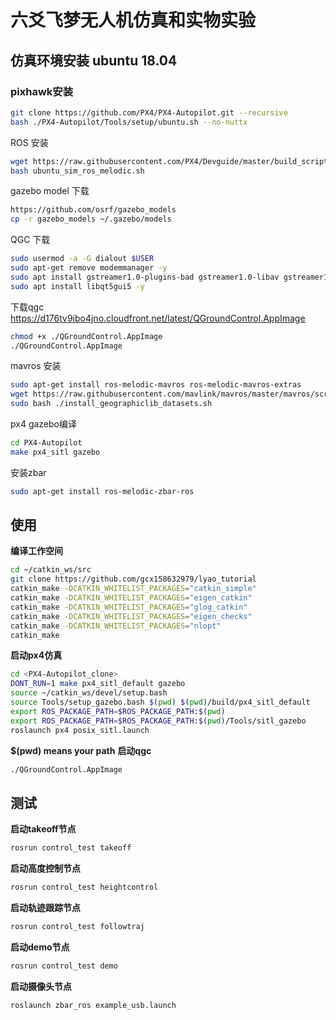 # 六爻飞梦无人机仿真和实物实验
## 仿真环境安装 **ubuntu 18.04** 

### pixhawk安装

```bash
git clone https://github.com/PX4/PX4-Autopilot.git --recursive
bash ./PX4-Autopilot/Tools/setup/ubuntu.sh --no-nuttx
```
ROS 安装
```bash
wget https://raw.githubusercontent.com/PX4/Devguide/master/build_scripts/ubuntu_sim_ros_melodic.sh
bash ubuntu_sim_ros_melodic.sh
```
gazebo model 下载
```bash
https://github.com/osrf/gazebo_models
cp -r gazebo_models ~/.gazebo/models
```
QGC 下载
```bash
sudo usermod -a -G dialout $USER
sudo apt-get remove modemmanager -y
sudo apt install gstreamer1.0-plugins-bad gstreamer1.0-libav gstreamer1.0-gl -y
sudo apt install libqt5gui5 -y
```
下载qgc https://d176tv9ibo4jno.cloudfront.net/latest/QGroundControl.AppImage
```bash
chmod +x ./QGroundControl.AppImage
./QGroundControl.AppImage
```
mavros 安装
```bash
sudo apt-get install ros-melodic-mavros ros-melodic-mavros-extras
wget https://raw.githubusercontent.com/mavlink/mavros/master/mavros/scripts/install_geographiclib_datasets.sh
sudo bash ./install_geographiclib_datasets.sh   
```
px4 gazebo编译
```bash
cd PX4-Autopilot
make px4_sitl gazebo
```
安装zbar
```bash
sudo apt-get install ros-melodic-zbar-ros
```

## 使用
**编译工作空间**
```bash
cd ~/catkin_ws/src
git clone https://github.com/gcx158632979/lyao_tutorial
catkin_make -DCATKIN_WHITELIST_PACKAGES="catkin_simple"
catkin_make -DCATKIN_WHITELIST_PACKAGES="eigen_catkin"
catkin_make -DCATKIN_WHITELIST_PACKAGES="glog_catkin"
catkin_make -DCATKIN_WHITELIST_PACKAGES="eigen_checks"
catkin_make -DCATKIN_WHITELIST_PACKAGES="nlopt"
catkin_make
```
**启动px4仿真**
```bash
cd <PX4-Autopilot_clone>
DONT_RUN=1 make px4_sitl_default gazebo
source ~/catkin_ws/devel/setup.bash   
source Tools/setup_gazebo.bash $(pwd) $(pwd)/build/px4_sitl_default
export ROS_PACKAGE_PATH=$ROS_PACKAGE_PATH:$(pwd)
export ROS_PACKAGE_PATH=$ROS_PACKAGE_PATH:$(pwd)/Tools/sitl_gazebo
roslaunch px4 posix_sitl.launch
```
**$(pwd) means your path**
**启动qgc**
```bash
./QGroundControl.AppImage
```

## 测试
**启动takeoff节点**
```bash
rosrun control_test takeoff
```
**启动高度控制节点**
```bash
rosrun control_test heightcontrol
```
**启动轨迹跟踪节点**
```bash
rosrun control_test followtraj
```
**启动demo节点**
```bash
rosrun control_test demo
```
**启动摄像头节点**
```bash
roslaunch zbar_ros example_usb.launch
```
